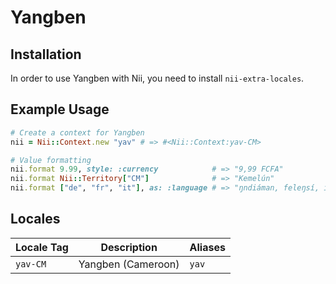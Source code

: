 <!-- This file has been generated. Source: languages/_template.md.erb -->

# Yangben

## Installation

In order to use Yangben with Nii, you need to install `nii-extra-locales`.

## Example Usage

``` ruby
# Create a context for Yangben
nii = Nii::Context.new "yav" # => #<Nii::Context:yav-CM>

# Value formatting
nii.format 9.99, style: :currency            # => "9,99 FCFA"
nii.format Nii::Territory["CM"]              # => "Kemelún"
nii.format ["de", "fr", "it"], as: :language # => "ŋndiáman, feleŋsí, itáliɛ"
```


## Locales

<table>
  <thead>
    <tr>
      <th>Locale Tag</th>
      <th>Description</th>
      <th>Aliases</th>
    </tr>
  </thead>
  <tbody>
    <tr>
      <td><code>yav-CM</code></td>
      <td>Yangben (Cameroon)</td>
      <td><code>yav</code></td>
    </tr>
  </tbody>
</table>


